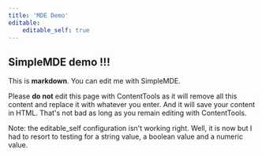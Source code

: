 ```yaml
---
title: 'MDE Demo'
editable:
    editable_self: true
---
```


## SimpleMDE demo !!!

This is **markdown**. You can edit me with SimpleMDE.

Please **do not** edit this page with ContentTools as it will remove all this content and replace it with whatever you enter. And it will save your content in HTML. That's not bad as long as you remain editing with ContentTools.

Note: the editable_self configuration isn't working right. Well, it is now but I had to resort to testing for a string value, a boolean value and a numeric value.